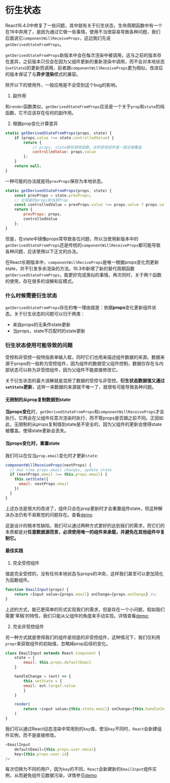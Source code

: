 # 衍生状态

React16.4.0中修复了一些问题，其中就有关于衍生状态，生命周期函数中有一个在16中弃用了，是因为通过它做一些事情，使用不当很容易导致各种问题，我们后面说它`componentWillReceiveProps`，这边我们先说`getDerivedStateFromProps`。

`getDerivedStateFromProps`新版本中会在每次渲染中被调用，这与之前的版本存在差异，之前版本只仅会在因为父组件更新的重新渲染中调用，而不会对本地状态(`setState`)的更新而调用，前者跟`componentWillReceiveProps`更为相似，改进后的版本保证了与**异步渲染**模式的兼容。

除开以下的使用外，一般应用是不会受到这个bug的影响。

1. 副作用

和`render`函数类似，`getDerivedStateFromProps`应该是一个关于`prop`和`state`的纯函数，它不应该存在任何的副作用。

2. 根据prop变化计算差异

```javascript
static getDerivedStateFromProps(props, state) {
	if (props.value !== state.controlledValue) {
		return {
			// props, state都将调用函数，这样受控组件值一直会被覆盖
			controlledValue: props.value
		};
	}
	return null;
}
```

一种可能的办法就是将`prevProps`保存为本地状态。

```javascript
static getDerivedStateFromProps(props, state) {
	const prevProps = state.prevProps;
	// 比较新的props和当前Prop
	const controlledValue = prevProps.value !== props.value ? props.value : state.controlledValue;
	return {
		prevProps: props,
		controlledValue
	};
}
```

但是，在state中镜像props常导致各位问题，所以当使用新版本中的`getDerivedStateFromProps`还是传统的`componentWillReceiveProps`都可能导致各种问题，应该使用以下正文的办法。

在React长期版本中，`componentWillReciveProps`是唯一根据props变化而更新state，并不引发多余渲染的方法。16.3中新增了新的替代周期函数`getDerivedStateFromProps`，能更好完成类似的事情。再次同时，关于两个函数的使用，存在很多的误解和反模式。

### 什么时候需要衍生状态

`getDerivedStateFromProps`存在的唯一理由就是：依据**props**变化更新组件状态。关于衍生状态的问题可以归于两类：

- 来自props的无条件state更新
- 当props，state不匹配时的state更新

### 衍生状态使用可能导致的问题

受控和非受控一般特指表单输入框，同时它们也用来描述组件数据的来源。数据来源于props的一般称为受控组件，因为组件的数据受父组件控制，数据仅存在与内部状态可以称为非受控组件，因为父组件不能直接修改它。

关于衍生状态的最大误解就是混用了数据的受控与非受控。**衍生状态数据值又通过`setState`更新**，这样一来数据的来源就不唯一了，就很有可能导致各种问题。

#### 无限制的从prop复制数据到state

**当props变化**时，`getDerivedStateFromProps`和`componentWillReceiveProps`才会执行。它两会在父组件任意次渲染时执行，而不管props是否跟之前不同。正因如此，无限制的从props复制值到state是不安全的，因为父组件的更新会使得state被覆盖。使得state更新会丢失。

#### 当props变化时，重置state

我们可以在仅当`prop.email`变化时才更新`state`:

```javascript
componentWillReceiveProps(nextProps) {
  // Any time props.email changes, update state
  if (nextProps.email !== this.props.email) {
    this.setState({
      email: nextProps.email
    })
  }
}
```

上述办法是很大的改进了，组件只会在prop更新时才会重置组件state，但这种解决办法仍有不易察觉的问题存在。查看[demo](https://codesandbox.io/s/mz2lnkjkrx)

这是设计的根本性缺陷，我们可以通过两种方式更好的达到我们的需求，而它们的本质都是对**任意数据源而言，必须使用唯一的组件来承载，并避免在其他组件中复制它。**

#### 最佳实践

1. 完全受控组件

值是完全受控的，没有任何本地状态与props的冲突，这样我们甚至可以更加简化为函数组件。

```javascript
function EmailInput(props) {
	return <Input value={props.email} onChange={props.onChange} />;
}
```
上述的方式，能已更简单的形式实现我们的需求，但是存在一个小问题，假如我们需要‘草稿’的特性，我们只能从父组件的角度来手动实现。详情查看[demo](https://codesandbox.io/s/7154w1l551);

2. 完全非受控组件

另一种方式就是使得我们的组件是彻底的非受控组件，这种情况下，我们仅利用`propr`来获取组件的初始值，忽略掉prop后续的变化。

```javascript
class EmailInput extends React.Component {
	state = {
		email: this.props.defaultEmail
	}

	handleChange = (evt) => {
		this.setState = {
		email: evt.target.value
		}
	}

	render(
		return <input value={this.state.email} onChange={this.handleChange} />
	)
}
```

我们可以通过React动态渲染中常用到的`key`值，使当`key`不同时，`React`会新建组件实例，而不是直接修改。

```javascript
<EmailInput
	defaultEmail={this.props.user.emial}
	key={this.props.user.id}
/>
```

每次切换为不同的用户，因为`key`的不同，`React`会新建新的`EmailInput`组件实例，从而避免组件见数据污染，详情参见[demo](https://codesandbox.io/s/6v1znlxyxn)







































